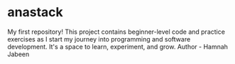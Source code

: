 # anastack
My first repository! This project contains beginner-level code and practice exercises as I start my journey into programming and software development. It's a space to learn, experiment, and grow.
Author - Hamnah Jabeen
